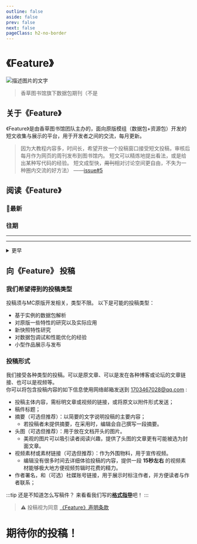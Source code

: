 ```yaml
---
outline: false
aside: false
prev: false
next: false
pageClass: h2-no-border
---
```


# 《Feature》
<p class="img_feature">
  <img src="/feature/title.png" alt="描述图片的文字">
</p>

> 香草图书馆旗下数据包期刊（不是

## 关于《Feature》
<ColorLine />
《Feature》是由香草图书馆团队主办的，面向原版模组（数据包+资源包）开发的短文收集与展示的平台，用于开发者之间的交流，每月更新。

> 因为大教程内容多，时间长，希望开放一个投稿窗口接受短文投稿，审核后每月作为网页的周刊发布到图书馆内。
> 短文可以精炼地提出看法，或是给出某种写代码的经验。
> 短文成型快，~~周刊~~相对讨论空间更自由，不失为一种圈内交流的好方法）
> ——[issue#5](https://github.com/CR-019/datapack-index/issues/5)

## 阅读《Feature》
<ColorLine />

### 🌟最新

<JournalIndex
    cover="./cover/202509/202509.png"
    :coverLink="'./index/202509'"
/>


<ColorLine />

### 往期

<JournalIndex
    cover="./cover/202508/202508.png"
    :coverLink="'./index/202508'"
/>

---

<JournalIndex
    cover="./cover/202507/202507.png"
    :coverLink="'./index/202507'"
/>

---

<details>
<summary>更早</summary>

<JournalIndex
    cover="./cover/202506/202506.png"
    :coverLink="'./index/202506'"
/>

---

<JournalIndex
    cover="./cover/202505/202505.png"
    :coverLink="'./index/202505'"
/>

---

<JournalIndex
    cover="./cover/202504/202504.png"
    :coverLink="'./index/202504'"
/>

</details> 

## 向《Feature》 投稿
<ColorLine />

### 我们希望得到的投稿类型

投稿须与MC原版开发相关，类型不限。
以下是可能的投稿类型：
- 基于实例的数据包解析
- 对原版一些特性的研究以及实际应用
- 新快照特性研究
- 对数据包调试和性能优化的经验
- 小型作品展示与发布

### 投稿形式

我们接受各种类型的投稿。可以是原文章、可以是发在各种博客或论坛的文章链接、也可以是视频等。  
你可以将包含投稿内容的如下信息使用网络邮箱发送到 1703467028@qq.com :  
- 投稿主体内容，需标明文章或视频的链接，或将原文以附件形式发送；
- 稿件标题；
- 摘要（可选但推荐）：以简要的文字说明投稿的主要内容；
  - 若投稿者未提供摘要，在采用时，编辑会自己撰写一段摘要。
- 头图（可选但推荐）：用于放在文档开头的图片。
  - 美观的图片可以吸引读者阅读兴趣，提供了头图的文章更有可能被选为封面文章。
- 视频素材或素材链接（可选但推荐）：作为外围物料，用于宣传视频。
  - 编辑没有很多时间去详细体验投稿的内容，提供一段 **15秒左右** 的视频素材能够极大地方便视频剪辑时花费的精力。
- 作者署名，和（可选）社媒账号链接，用于展示时标注作者，并方便读者与作者联系；

:::tip 还是不知道怎么写稿件？
来看看我们写的[**格式指导**](/feature/_格式指导.md)吧！
:::

> ⚠️ 投稿视为同意 [《Feature》声明条款](/feature/_条款.md)

# 期待你的投稿！